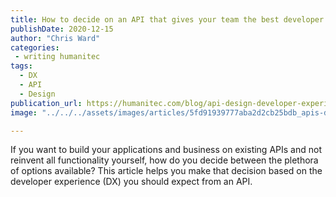 ```yaml
---
title: How to decide on an API that gives your team the best developer experience
publishDate: 2020-12-15
author: "Chris Ward"
categories:
 - writing humanitec
tags:
  - DX
  - API
  - Design
publication_url: https://humanitec.com/blog/api-design-developer-experience
image: "../../../assets/images/articles/5fd91939777aba2d2cb25bdb_apis-devex-p-800.png"

---
```


If you want to build your applications and business on existing APIs and not reinvent all functionality yourself, how do you decide between the plethora of options available? This article helps you make that decision based on the developer experience (DX) you should expect from an API.